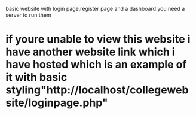 basic website with login page,register page  and a dashboard you need a server to run them
# if youre unable to view this website i have another website link which i have hosted which is an example of it with basic styling"http://localhost/collegewebsite/loginpage.php" 
